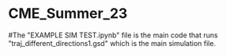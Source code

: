 # CME_Summer_23
#The "EXAMPLE SIM TEST.ipynb" file is the main code that runs "traj_different_directions1.gsd" which is the main simulation file.
